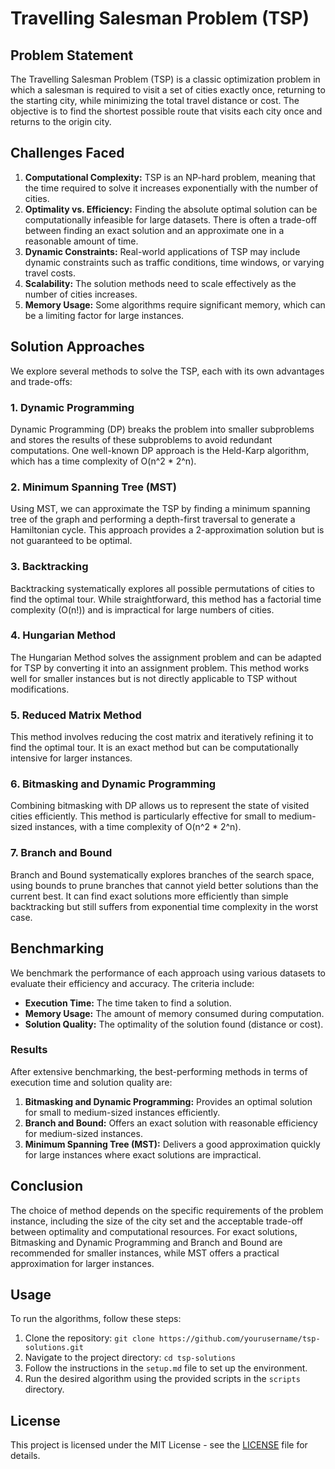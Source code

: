 # Travelling Salesman Problem (TSP)

## Problem Statement
The Travelling Salesman Problem (TSP) is a classic optimization problem in which a salesman is required to visit a set of cities exactly once, returning to the starting city, while minimizing the total travel distance or cost. The objective is to find the shortest possible route that visits each city once and returns to the origin city.

## Challenges Faced
1. **Computational Complexity:** TSP is an NP-hard problem, meaning that the time required to solve it increases exponentially with the number of cities.
2. **Optimality vs. Efficiency:** Finding the absolute optimal solution can be computationally infeasible for large datasets. There is often a trade-off between finding an exact solution and an approximate one in a reasonable amount of time.
3. **Dynamic Constraints:** Real-world applications of TSP may include dynamic constraints such as traffic conditions, time windows, or varying travel costs.
4. **Scalability:** The solution methods need to scale effectively as the number of cities increases.
5. **Memory Usage:** Some algorithms require significant memory, which can be a limiting factor for large instances.

## Solution Approaches
We explore several methods to solve the TSP, each with its own advantages and trade-offs:

### 1. Dynamic Programming
Dynamic Programming (DP) breaks the problem into smaller subproblems and stores the results of these subproblems to avoid redundant computations. One well-known DP approach is the Held-Karp algorithm, which has a time complexity of O(n^2 * 2^n).

### 2. Minimum Spanning Tree (MST)
Using MST, we can approximate the TSP by finding a minimum spanning tree of the graph and performing a depth-first traversal to generate a Hamiltonian cycle. This approach provides a 2-approximation solution but is not guaranteed to be optimal.

### 3. Backtracking
Backtracking systematically explores all possible permutations of cities to find the optimal tour. While straightforward, this method has a factorial time complexity (O(n!)) and is impractical for large numbers of cities.

### 4. Hungarian Method
The Hungarian Method solves the assignment problem and can be adapted for TSP by converting it into an assignment problem. This method works well for smaller instances but is not directly applicable to TSP without modifications.

### 5. Reduced Matrix Method
This method involves reducing the cost matrix and iteratively refining it to find the optimal tour. It is an exact method but can be computationally intensive for larger instances.

### 6. Bitmasking and Dynamic Programming
Combining bitmasking with DP allows us to represent the state of visited cities efficiently. This method is particularly effective for small to medium-sized instances, with a time complexity of O(n^2 * 2^n).

### 7. Branch and Bound
Branch and Bound systematically explores branches of the search space, using bounds to prune branches that cannot yield better solutions than the current best. It can find exact solutions more efficiently than simple backtracking but still suffers from exponential time complexity in the worst case.

## Benchmarking
We benchmark the performance of each approach using various datasets to evaluate their efficiency and accuracy. The criteria include:
- **Execution Time:** The time taken to find a solution.
- **Memory Usage:** The amount of memory consumed during computation.
- **Solution Quality:** The optimality of the solution found (distance or cost).

### Results
After extensive benchmarking, the best-performing methods in terms of execution time and solution quality are:

1. **Bitmasking and Dynamic Programming:** Provides an optimal solution for small to medium-sized instances efficiently.
2. **Branch and Bound:** Offers an exact solution with reasonable efficiency for medium-sized instances.
3. **Minimum Spanning Tree (MST):** Delivers a good approximation quickly for large instances where exact solutions are impractical.

## Conclusion
The choice of method depends on the specific requirements of the problem instance, including the size of the city set and the acceptable trade-off between optimality and computational resources. For exact solutions, Bitmasking and Dynamic Programming and Branch and Bound are recommended for smaller instances, while MST offers a practical approximation for larger instances.

## Usage
To run the algorithms, follow these steps:
1. Clone the repository: `git clone https://github.com/yourusername/tsp-solutions.git`
2. Navigate to the project directory: `cd tsp-solutions`
3. Follow the instructions in the `setup.md` file to set up the environment.
4. Run the desired algorithm using the provided scripts in the `scripts` directory.

## License
This project is licensed under the MIT License - see the [LICENSE](LICENSE.md) file for details.
